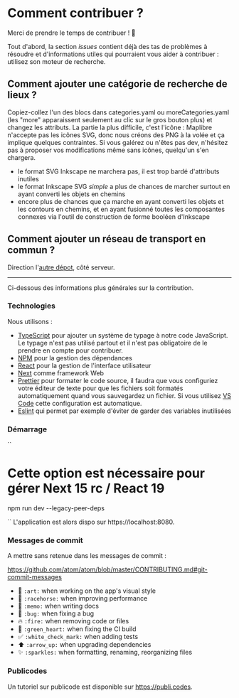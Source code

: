 # Comment contribuer ?

Merci de prendre le temps de contribuer ! 🎉

Tout d'abord, la section _issues_ contient déjà des tas de problèmes à résoudre et d'informations utiles qui pourraient vous aider à contribuer : utilisez son moteur de recherche. 

## Comment ajouter une catégorie de recherche de lieux ? 

Copiez-collez l'un des blocs dans categories.yaml ou moreCategories.yaml (les "more" apparaissent seulement au clic sur le gros bouton plus) et changez les attributs. 
La partie la plus difficile, c'est l'icône : Maplibre n'accepte pas les icônes SVG, donc nous créons des PNG à la volée et ça implique quelques contraintes. Si vous galérez ou n'êtes pas dev, n'hésitez pas à proposer vos modifications même sans icônes, quelqu'un s'en chargera. 

- le format SVG Inkscape ne marchera pas, il est trop bardé d'attributs inutiles
- le format Inkscape SVG _simple_ a plus de chances de marcher surtout en ayant converti les objets en chemins
- encore plus de chances que ça marche en ayant converti les objets et les contours en chemins, et en ayant fusionné toutes les composantes connexes via l'outil de construction de forme booléen d'Inkscape

## Comment ajouter un réseau de transport en commun ? 

Direction l'[autre dépot](https://github.com/laem/gtfs), côté serveur.  

---------------

Ci-dessous des informations plus générales sur la contribution.

### Technologies

Nous utilisons :

-   [TypeScript](https://www.typescriptlang.org) pour ajouter un système de typage à notre code JavaScript. Le typage n'est pas utilisé partout et il n'est pas obligatoire de le prendre en compte pour contribuer.
-   [NPM](https://npmjs.com) pour la gestion des dépendances
-   [React](https://reactjs.org) pour la gestion de l'interface utilisateur
-   [Next](https://nextjs.org) comme framework Web
-   [Prettier](https://prettier.io/) pour formater le code source, il faudra que vous configuriez votre éditeur de texte pour que les fichiers soit formatés automatiquement quand vous sauvegardez un fichier. Si vous utilisez [VS Code](https://code.visualstudio.com/) cette configuration est automatique.
-   [Eslint](http://eslint.org) qui permet par exemple d'éviter de garder des variables inutilisées

### Démarrage

`` 
# Cette option est nécessaire pour gérer Next 15 rc / React 19
npm run dev --legacy-peer-deps

``
L'application est alors dispo sur https://localhost:8080.

### Messages de commit

A mettre sans retenue dans les messages de commit :

https://github.com/atom/atom/blob/master/CONTRIBUTING.md#git-commit-messages

-   🎨 `:art:` when working on the app's visual style
-   🐎 `:racehorse:` when improving performance
-   📝 `:memo:` when writing docs
-   🐛 `:bug:` when fixing a bug
-   🔥 `:fire:` when removing code or files
-   💚 `:green_heart:` when fixing the CI build
-   ✅ `:white_check_mark:` when adding tests
-   ⬆️ `:arrow_up:` when upgrading dependencies
-   :sparkles: `:sparkles:` when formatting, renaming, reorganizing files

### Publicodes

Un tutoriel sur publicode est disponible sur https://publi.codes.
